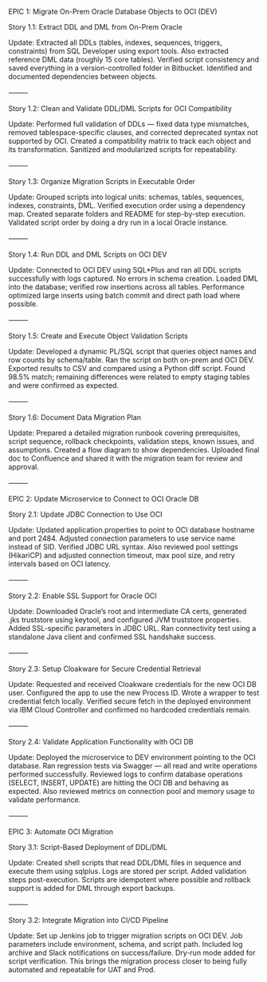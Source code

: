EPIC 1: Migrate On-Prem Oracle Database Objects to OCI (DEV)

Story 1.1: Extract DDL and DML from On-Prem Oracle

Update:
Extracted all DDLs (tables, indexes, sequences, triggers, constraints) from SQL Developer using export tools. Also extracted reference DML data (roughly 15 core tables). Verified script consistency and saved everything in a version-controlled folder in Bitbucket. Identified and documented dependencies between objects.

⸻

Story 1.2: Clean and Validate DDL/DML Scripts for OCI Compatibility

Update:
Performed full validation of DDLs — fixed data type mismatches, removed tablespace-specific clauses, and corrected deprecated syntax not supported by OCI. Created a compatibility matrix to track each object and its transformation. Sanitized and modularized scripts for repeatability.

⸻

Story 1.3: Organize Migration Scripts in Executable Order

Update:
Grouped scripts into logical units: schemas, tables, sequences, indexes, constraints, DML. Verified execution order using a dependency map. Created separate folders and README for step-by-step execution. Validated script order by doing a dry run in a local Oracle instance.

⸻

Story 1.4: Run DDL and DML Scripts on OCI DEV

Update:
Connected to OCI DEV using SQL*Plus and ran all DDL scripts successfully with logs captured. No errors in schema creation. Loaded DML into the database; verified row insertions across all tables. Performance optimized large inserts using batch commit and direct path load where possible.

⸻

Story 1.5: Create and Execute Object Validation Scripts

Update:
Developed a dynamic PL/SQL script that queries object names and row counts by schema/table. Ran the script on both on-prem and OCI DEV. Exported results to CSV and compared using a Python diff script. Found 98.5% match; remaining differences were related to empty staging tables and were confirmed as expected.

⸻

Story 1.6: Document Data Migration Plan

Update:
Prepared a detailed migration runbook covering prerequisites, script sequence, rollback checkpoints, validation steps, known issues, and assumptions. Created a flow diagram to show dependencies. Uploaded final doc to Confluence and shared it with the migration team for review and approval.

⸻

EPIC 2: Update Microservice to Connect to OCI Oracle DB

Story 2.1: Update JDBC Connection to Use OCI

Update:
Updated application.properties to point to OCI database hostname and port 2484. Adjusted connection parameters to use service name instead of SID. Verified JDBC URL syntax. Also reviewed pool settings (HikariCP) and adjusted connection timeout, max pool size, and retry intervals based on OCI latency.

⸻

Story 2.2: Enable SSL Support for Oracle OCI

Update:
Downloaded Oracle’s root and intermediate CA certs, generated .jks truststore using keytool, and configured JVM truststore properties. Added SSL-specific parameters in JDBC URL. Ran connectivity test using a standalone Java client and confirmed SSL handshake success.

⸻

Story 2.3: Setup Cloakware for Secure Credential Retrieval

Update:
Requested and received Cloakware credentials for the new OCI DB user. Configured the app to use the new Process ID. Wrote a wrapper to test credential fetch locally. Verified secure fetch in the deployed environment via IBM Cloud Controller and confirmed no hardcoded credentials remain.

⸻

Story 2.4: Validate Application Functionality with OCI DB

Update:
Deployed the microservice to DEV environment pointing to the OCI database. Ran regression tests via Swagger — all read and write operations performed successfully. Reviewed logs to confirm database operations (SELECT, INSERT, UPDATE) are hitting the OCI DB and behaving as expected. Also reviewed metrics on connection pool and memory usage to validate performance.

⸻

EPIC 3: Automate OCI Migration

Story 3.1: Script-Based Deployment of DDL/DML

Update:
Created shell scripts that read DDL/DML files in sequence and execute them using sqlplus. Logs are stored per script. Added validation steps post-execution. Scripts are idempotent where possible and rollback support is added for DML through export backups.

⸻

Story 3.2: Integrate Migration into CI/CD Pipeline

Update:
Set up Jenkins job to trigger migration scripts on OCI DEV. Job parameters include environment, schema, and script path. Included log archive and Slack notifications on success/failure. Dry-run mode added for script verification. This brings the migration process closer to being fully automated and repeatable for UAT and Prod.
